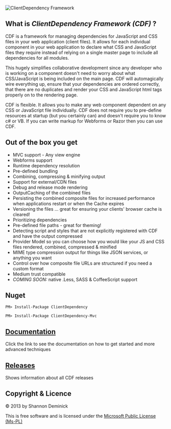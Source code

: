 
![ClientDependency Framework](http://shazwazza.com/Content/Downloads/ClientDependencyLogo.png)

## What is *ClientDependency Framework (CDF)* ?

CDF is a framework for managing dependencies for JavaScript and CSS files in your web application (client files). It allows for each individual component in your web application to declare what CSS and JavaScript files they require instead of relying on a single master page to include all dependencies for all modules. 

This hugely simplifies collaborative development since any developer who is working on a component doesn't need to worry about what CSS/JavaScript is being included on the main page. CDF will automagically wire everything up, ensure that your dependencies are ordered correctly, that there are no duplicates and render your CSS and JavaScript html tags properly on to the rendering page.

CDF is flexible. It allows you to make any web component dependent on any CSS or JavaScript file individually. CDF does not require you to pre-define resources at startup (but you certainly can) and doesn't require you to know c# or VB. If you can write markup for Webforms or Razor then you can use CDF.

## Out of the box you get

* MVC support - Any view engine
* Webforms support
* Runtime dependency resolution
* Pre-defined bundling
* Combining, compressing & minifying output
* Support for external/CDN files
* Debug and release mode rendering
* OutputCaching of the combined files
* Persisting the combined composite files for increased performance when applications restart or when the Cache expires
* Versioning the files ... great for ensuring your clients' browser cache is cleared!
* Prioritizing dependencies
* Pre-defined file paths - great for theming!
* Detecting script and styles that are not explicitly registered with CDF and have the output compressed
* Provider Model so you can choose how you would like your JS and CSS files rendered, combined, compressed & minified
* MIME type compression output for things like JSON services, or anything you want
* Control over how composite file URLs are structured if you need a custom format
* Medium trust compatible
* *COMING SOON:* native .Less, SASS & CoffeeScript support

## Nuget

	PM> Install-Package ClientDependency

	PM> Install-Package ClientDependency-Mvc

## [Documentation](https://github.com/Shandem/ClientDependency/wiki)

Click the link to see the documentation on how to get started and more advanced techniques

## [Releases](https://github.com/Shandem/ClientDependency/wiki/All-Releases)

Shows information about all CDF releases

## Copyright & Licence

&copy; 2013 by Shannon Deminick

This is free software and is licensed under the [Microsoft Public License (Ms-PL)](http://opensource.org/licenses/MS-PL)